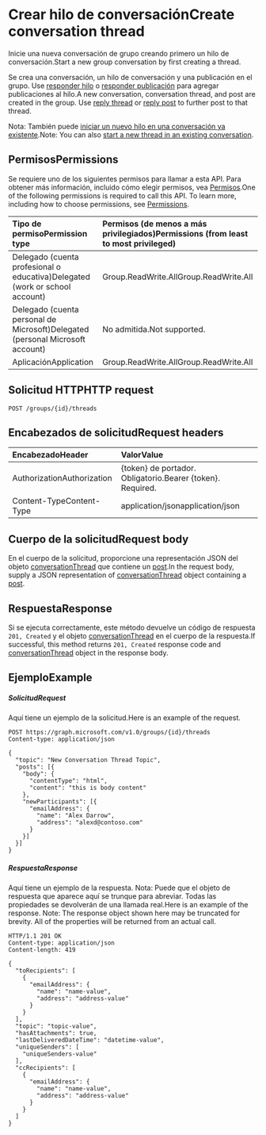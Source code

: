 # <a name="create-conversation-thread"></a><span data-ttu-id="7df9e-101">Crear hilo de conversación</span><span class="sxs-lookup"><span data-stu-id="7df9e-101">Create conversation thread</span></span>

<span data-ttu-id="7df9e-102">Inicie una nueva conversación de grupo creando primero un hilo de conversación.</span><span class="sxs-lookup"><span data-stu-id="7df9e-102">Start a new group conversation by first creating a thread.</span></span> 

<span data-ttu-id="7df9e-p101">Se crea una conversación, un hilo de conversación y una publicación en el grupo. Use [responder hilo](conversationthread_reply.md) o [responder publicación](post_reply.md) para agregar publicaciones al hilo.</span><span class="sxs-lookup"><span data-stu-id="7df9e-p101">A new conversation, conversation thread, and post are created in the group. Use [reply thread](conversationthread_reply.md) or [reply post](post_reply.md) to further post to that thread.</span></span>

<span data-ttu-id="7df9e-105">Nota: También puede [iniciar un nuevo hilo en una conversación ya existente](conversation_post_threads.md).</span><span class="sxs-lookup"><span data-stu-id="7df9e-105">Note: You can also [start a new thread in an existing conversation](conversation_post_threads.md).</span></span> 

## <a name="permissions"></a><span data-ttu-id="7df9e-106">Permisos</span><span class="sxs-lookup"><span data-stu-id="7df9e-106">Permissions</span></span>
<span data-ttu-id="7df9e-p102">Se requiere uno de los siguientes permisos para llamar a esta API. Para obtener más información, incluido cómo elegir permisos, vea [Permisos](../../../concepts/permissions_reference.md).</span><span class="sxs-lookup"><span data-stu-id="7df9e-p102">One of the following permissions is required to call this API. To learn more, including how to choose permissions, see [Permissions](../../../concepts/permissions_reference.md).</span></span>

|<span data-ttu-id="7df9e-109">Tipo de permiso</span><span class="sxs-lookup"><span data-stu-id="7df9e-109">Permission type</span></span>      | <span data-ttu-id="7df9e-110">Permisos (de menos a más privilegiados)</span><span class="sxs-lookup"><span data-stu-id="7df9e-110">Permissions (from least to most privileged)</span></span>              | 
|:--------------------|:---------------------------------------------------------| 
|<span data-ttu-id="7df9e-111">Delegado (cuenta profesional o educativa)</span><span class="sxs-lookup"><span data-stu-id="7df9e-111">Delegated (work or school account)</span></span> | <span data-ttu-id="7df9e-112">Group.ReadWrite.All</span><span class="sxs-lookup"><span data-stu-id="7df9e-112">Group.ReadWrite.All</span></span>    | 
|<span data-ttu-id="7df9e-113">Delegado (cuenta personal de Microsoft)</span><span class="sxs-lookup"><span data-stu-id="7df9e-113">Delegated (personal Microsoft account)</span></span> | <span data-ttu-id="7df9e-114">No admitida.</span><span class="sxs-lookup"><span data-stu-id="7df9e-114">Not supported.</span></span>    | 
|<span data-ttu-id="7df9e-115">Aplicación</span><span class="sxs-lookup"><span data-stu-id="7df9e-115">Application</span></span> | <span data-ttu-id="7df9e-116">Group.ReadWrite.All</span><span class="sxs-lookup"><span data-stu-id="7df9e-116">Group.ReadWrite.All</span></span> | 

## <a name="http-request"></a><span data-ttu-id="7df9e-117">Solicitud HTTP</span><span class="sxs-lookup"><span data-stu-id="7df9e-117">HTTP request</span></span>
<!-- { "blockType": "ignored" } -->
```http
POST /groups/{id}/threads
```
## <a name="request-headers"></a><span data-ttu-id="7df9e-118">Encabezados de solicitud</span><span class="sxs-lookup"><span data-stu-id="7df9e-118">Request headers</span></span>
| <span data-ttu-id="7df9e-119">Encabezado</span><span class="sxs-lookup"><span data-stu-id="7df9e-119">Header</span></span>       | <span data-ttu-id="7df9e-120">Valor</span><span class="sxs-lookup"><span data-stu-id="7df9e-120">Value</span></span> |
|:---------------|:--------|
| <span data-ttu-id="7df9e-121">Authorization</span><span class="sxs-lookup"><span data-stu-id="7df9e-121">Authorization</span></span>  | <span data-ttu-id="7df9e-p103">{token} de portador. Obligatorio.</span><span class="sxs-lookup"><span data-stu-id="7df9e-p103">Bearer {token}. Required.</span></span>  |
| <span data-ttu-id="7df9e-124">Content-Type</span><span class="sxs-lookup"><span data-stu-id="7df9e-124">Content-Type</span></span>  | <span data-ttu-id="7df9e-125">application/json</span><span class="sxs-lookup"><span data-stu-id="7df9e-125">application/json</span></span>  |

## <a name="request-body"></a><span data-ttu-id="7df9e-126">Cuerpo de la solicitud</span><span class="sxs-lookup"><span data-stu-id="7df9e-126">Request body</span></span>
<span data-ttu-id="7df9e-127">En el cuerpo de la solicitud, proporcione una representación JSON del objeto [conversationThread](../resources/conversationthread.md) que contiene un [post](../resources/post.md).</span><span class="sxs-lookup"><span data-stu-id="7df9e-127">In the request body, supply a JSON representation of [conversationThread](../resources/conversationthread.md) object containing a [post](../resources/post.md).</span></span>

## <a name="response"></a><span data-ttu-id="7df9e-128">Respuesta</span><span class="sxs-lookup"><span data-stu-id="7df9e-128">Response</span></span>

<span data-ttu-id="7df9e-129">Si se ejecuta correctamente, este método devuelve un código de respuesta `201, Created` y el objeto [conversationThread](../resources/conversationthread.md) en el cuerpo de la respuesta.</span><span class="sxs-lookup"><span data-stu-id="7df9e-129">If successful, this method returns `201, Created` response code and [conversationThread](../resources/conversationthread.md) object in the response body.</span></span>

## <a name="example"></a><span data-ttu-id="7df9e-130">Ejemplo</span><span class="sxs-lookup"><span data-stu-id="7df9e-130">Example</span></span>
##### <a name="request"></a><span data-ttu-id="7df9e-131">Solicitud</span><span class="sxs-lookup"><span data-stu-id="7df9e-131">Request</span></span>
<span data-ttu-id="7df9e-132">Aquí tiene un ejemplo de la solicitud.</span><span class="sxs-lookup"><span data-stu-id="7df9e-132">Here is an example of the request.</span></span>
<!-- {
  "blockType": "request",
  "name": "create_conversationthread_from_group"
}-->
```http
POST https://graph.microsoft.com/v1.0/groups/{id}/threads
Content-type: application/json

{
  "topic": "New Conversation Thread Topic",
  "posts": [{
    "body": {
      "contentType": "html",
      "content": "this is body content"
    },
    "newParticipants": [{
      "emailAddress": {
        "name": "Alex Darrow",
        "address": "alexd@contoso.com"
      }
    }]
  }]
}
```
##### <a name="response"></a><span data-ttu-id="7df9e-133">Respuesta</span><span class="sxs-lookup"><span data-stu-id="7df9e-133">Response</span></span>
<span data-ttu-id="7df9e-p104">Aquí tiene un ejemplo de la respuesta. Nota: Puede que el objeto de respuesta que aparece aquí se trunque para abreviar. Todas las propiedades se devolverán de una llamada real.</span><span class="sxs-lookup"><span data-stu-id="7df9e-p104">Here is an example of the response. Note: The response object shown here may be truncated for brevity. All of the properties will be returned from an actual call.</span></span>
<!-- {
  "blockType": "response",
  "truncated": true,
  "@odata.type": "microsoft.graph.conversationThread"
} -->
```http
HTTP/1.1 201 OK
Content-type: application/json
Content-length: 419

{
  "toRecipients": [
    {
      "emailAddress": {
        "name": "name-value",
        "address": "address-value"
      }
    }
  ],
  "topic": "topic-value",
  "hasAttachments": true,
  "lastDeliveredDateTime": "datetime-value",
  "uniqueSenders": [
    "uniqueSenders-value"
  ],
  "ccRecipients": [
    {
      "emailAddress": {
        "name": "name-value",
        "address": "address-value"
      }
    }
  ]
}
```

<!-- uuid: 8fcb5dbc-d5aa-4681-8e31-b001d5168d79
2015-10-25 14:57:30 UTC -->
<!-- {
  "type": "#page.annotation",
  "description": "Create thread",
  "keywords": "",
  "section": "documentation",
  "tocPath": ""
}-->
